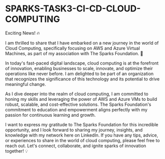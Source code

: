 # SPARKS-TASK3-CI-CD-CLOUD-COMPUTING
Exciting News! 🔥

I am thrilled to share that I have embarked on a new journey in the world of Cloud Computing, specifically focusing on AWS and Azure Virtual Machines, as part of my association with The Sparks Foundation. 🚀

In today's fast-paced digital landscape, cloud computing is at the forefront of innovation, enabling businesses to scale, innovate, and optimize their operations like never before. I am delighted to be part of an organization that recognizes the significance of this technology and its potential to drive meaningful change.

As I dive deeper into the realm of cloud computing, I am committed to honing my skills and leveraging the power of AWS and Azure VMs to build robust, scalable, and cost-effective solutions. The Sparks Foundation's commitment to education and empowerment aligns perfectly with my passion for continuous learning and growth.

I want to express my gratitude to The Sparks Foundation for this incredible opportunity, and I look forward to sharing my journey, insights, and knowledge with my network here on LinkedIn. If you have any tips, advice, or experiences to share in the world of cloud computing, please feel free to reach out. Let's connect, collaborate, and ignite sparks of innovation together! 💡

